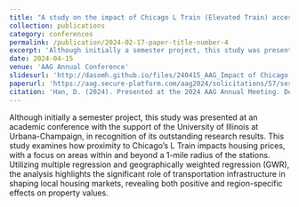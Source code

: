 ```yaml
---
title: "A study on the impact of Chicago L Train (Elevated Train) accessibility on housing price"
collection: publications
category: conferences
permalink: /publication/2024-02-17-paper-title-number-4
excerpt: 'Although initially a semester project, this study was presented at an academic conference with the support of the University of Illinois at Urbana-Champaign, in recognition of its outstanding research results. This study examines how proximity to Chicago’s L Train impacts housing prices, with a focus on areas within and beyond a 1-mile radius of the stations. Utilizing multiple regression and geographically weighted regression (GWR), the analysis highlights the significant role of transportation infrastructure in shaping local housing markets, revealing both positive and region-specific effects on property values.'
date: 2024-04-15
venue: 'AAG Annual Conference'
slidesurl: 'http://dasomh.github.io/files/240415_AAG_Impact of Chicago L on Housing Prices_Dasom Han3.pdf'
paperurl: 'https://aag.secure-platform.com/aag2024/solicitations/57/sessiongallery/8023/application/31253'
citation: 'Han, D. (2024). Presented at the 2024 AAG Annual Meeting. Department of Urban and Regional Planning, University of Illinois at Urbana-Champaign.'
---
```


Although initially a semester project, this study was presented at an academic conference with the support of the University of Illinois at Urbana-Champaign, in recognition of its outstanding research results. This study examines how proximity to Chicago’s L Train impacts housing prices, with a focus on areas within and beyond a 1-mile radius of the stations. Utilizing multiple regression and geographically weighted regression (GWR), the analysis highlights the significant role of transportation infrastructure in shaping local housing markets, revealing both positive and region-specific effects on property values.
